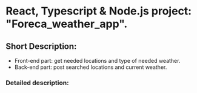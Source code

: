 # React, Typescript & Node.js project: "Foreca_weather_app".

## Short Description:
* Front-end part: get needed locations and type of needed weather.
* Back-end part: post searched locations and current weather. 

### Detailed description: